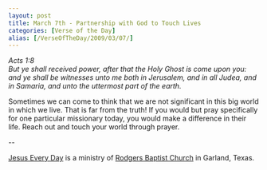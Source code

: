 ```yaml
---
layout: post
title: March 7th - Partnership with God to Touch Lives
categories: [Verse of the Day]
alias: [/VerseOfTheDay/2009/03/07/]
---
```


_Acts 1:8  
But ye shall received power, after that the Holy Ghost is come upon
you: and ye shall be witnesses unto me both in Jerusalem, and in all
Judea, and in Samaria, and unto the uttermost part of the earth._

Sometimes we can come to think that we are not significant in this
big world in which we live. That is far from the truth! If you would
but pray specifically for one particular missionary today, you would
make a difference in their life. Reach out and touch your world
through prayer.

 --

<a href=http://jesuseveryday.net>Jesus Every Day</a> is a ministry of <a href=http://rodgersbaptist.net>Rodgers Baptist Church</a> in Garland, Texas.

